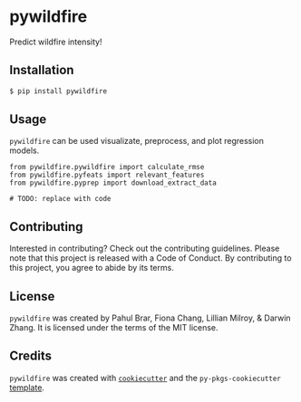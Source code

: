 # pywildfire

Predict wildfire intensity!

## Installation

```bash
$ pip install pywildfire
```

## Usage

`pywildfire` can be used visualizate, preprocess, and plot regression models. 

``` 
from pywildfire.pywildfire import calculate_rmse 
from pywildfire.pyfeats import relevant_features
from pywildfire.pyprep import download_extract_data 

# TODO: replace with code 

```

## Contributing

Interested in contributing? Check out the contributing guidelines. Please note that this project is released with a Code of Conduct. By contributing to this project, you agree to abide by its terms.

## License

`pywildfire` was created by Pahul Brar, Fiona Chang, Lillian Milroy, & Darwin Zhang. It is licensed under the terms of the MIT license.

## Credits

`pywildfire` was created with [`cookiecutter`](https://cookiecutter.readthedocs.io/en/latest/) and the `py-pkgs-cookiecutter` [template](https://github.com/py-pkgs/py-pkgs-cookiecutter).
